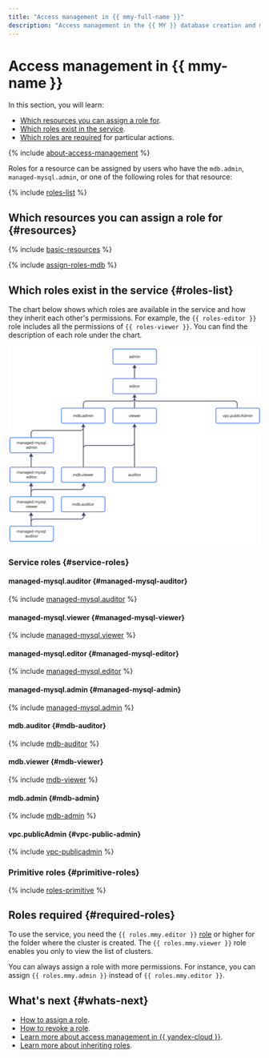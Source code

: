 ```yaml
---
title: "Access management in {{ mmy-full-name }}"
description: "Access management in the {{ MY }} database creation and management service. This section describes the resources for which you can assign a role, the roles existing in the service, and the roles required to perform a particular action."
---
```


# Access management in {{ mmy-name }}


In this section, you will learn:

* [Which resources you can assign a role for](#resources).
* [Which roles exist in the service](#roles-list).
* [Which roles are required](#required-roles) for particular actions.

{% include [about-access-management](../../_includes/iam/about-access-management.md) %}

Roles for a resource can be assigned by users who have the `mdb.admin`, `managed-mysql.admin`, or one of the following roles for that resource:

{% include [roles-list](../../_includes/iam/roles-list.md) %}

## Which resources you can assign a role for {#resources}

{% include [basic-resources](../../_includes/iam/basic-resources-for-access-control.md) %}

{% include [assign-roles-mdb](../../_includes/iam/assign-roles-mdb.md) %}

## Which roles exist in the service {#roles-list}

The chart below shows which roles are available in the service and how they inherit each other's permissions. For example, the `{{ roles-editor }}` role includes all the permissions of `{{ roles-viewer }}`. You can find the description of each role under the chart.

![image](../../_assets/mdb/roles-managed-mysql.svg)

### Service roles {#service-roles}

#### managed-mysql.auditor {#managed-mysql-auditor}

{% include [managed-mysql.auditor](../../_roles/managed-mysql/auditor.md) %}

#### managed-mysql.viewer {#managed-mysql-viewer}

{% include [managed-mysql.viewer](../../_roles/managed-mysql/viewer.md) %}

#### managed-mysql.editor {#managed-mysql-editor}

{% include [managed-mysql.editor](../../_roles/managed-mysql/editor.md) %}

#### managed-mysql.admin {#managed-mysql-admin}

{% include [managed-mysql.admin](../../_roles/managed-mysql/admin.md) %}

#### mdb.auditor {#mdb-auditor}

{% include [mdb-auditor](../../_roles/mdb/auditor.md) %}

#### mdb.viewer {#mdb-viewer}

{% include [mdb-viewer](../../_roles/mdb/viewer.md) %}

#### mdb.admin {#mdb-admin}

{% include [mdb-admin](../../_roles/mdb/admin.md) %}

#### vpc.publicAdmin {#vpc-public-admin}

{% include [vpc-publicadmin](../../_roles/vpc/publicAdmin.md) %}


### Primitive roles {#primitive-roles}

{% include [roles-primitive](../../_includes/roles-primitive.md) %}

## Roles required {#required-roles}

To use the service, you need the `{{ roles.mmy.editor }}` [role](../../iam/concepts/access-control/roles.md) or higher for the folder where the cluster is created. The `{{ roles.mmy.viewer }}` role enables you only to view the list of clusters.

You can always assign a role with more permissions. For instance, you can assign `{{ roles.mmy.admin }}` instead of `{{ roles.mmy.editor }}`.

## What's next {#whats-next}

* [How to assign a role](../../iam/operations/roles/grant.md).
* [How to revoke a role](../../iam/operations/roles/revoke.md).
* [Learn more about access management in {{ yandex-cloud }}](../../iam/concepts/access-control/index.md).
* [Learn more about inheriting roles](../../resource-manager/concepts/resources-hierarchy.md#access-rights-inheritance).

